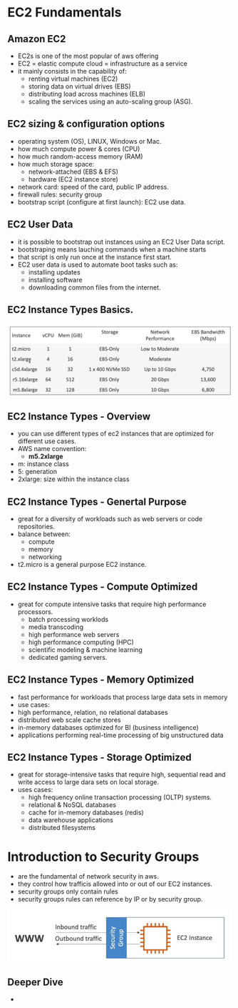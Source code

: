 # EC2 Fundamentals

## Amazon EC2 
- EC2s is one of the most popular of aws offering
- EC2 = elastic compute cloud = infrastructure as a service
- it mainly consists in the capability of:
  - renting virtual machines (EC2)
  - storing data on virtual drives (EBS)
  - distributing load across machines (ELB)
  - scaling the services using an auto-scaling group (ASG).  

## EC2 sizing & configuration options
- operating system (OS), LINUX, Windows or Mac.
- how much compute power & cores (CPU)
- how much random-access memory (RAM)
- how much storage space:
  - network-attached (EBS & EFS)
  - hardware (EC2 instance store)
- network card: speed of the card, public IP address.
- firewall rules: security group
- bootstrap script (configure at first launch): EC2 use data.

## EC2 User Data
- it is possible to bootstrap out instances using an EC2 User Data script.
- bootstraping means lauching commands when a machine starts
- that script is only run once at the instance first start.
- EC2 user data is used to automate boot tasks such as:
  - installing updates
  - installing software
  - downloading common files from the internet.

## EC2 Instance Types Basics.

![my-setup](https://github.com/aws-expert/learning-aws-solutions-architect/blob/main/images/ec2-image01.png)

## EC2 Instance Types - Overview
- you can use different types of ec2 instances that are optimized for different use cases.
- AWS name convention:
  - **m5.2xlarge**
- m: instance class
- 5: generation
- 2xlarge: size within the instance class

## EC2 Instance Types - Genertal Purpose
- great for a diversity of workloads such as web servers or code repositories.
- balance between:
  - compute
  - memory
  - networking
- t2.micro is a general purpose EC2 instance.

##  EC2 Instance Types - Compute Optimized
- great for compute intensive tasks that require high performance processors.
  - batch processing worklods
  - media transcoding
  - high performance web servers
  - high performance computing (HPC)
  - scientific modeling & machine learning
  - dedicated gaming servers.

 ## EC2 Instance Types - Memory Optimized
 - fast performance for workloads that process large data sets in memory
 - use cases:
  -  high performance, relation, no relational databases
  - distributed web scale cache stores
  - in-memory databases optimized for BI (business intelligence)
  - applications performing real-time processing of big unstructured data

##  EC2 Instance Types - Storage Optimized
- great for storage-intensive tasks that require high, sequential read and write access to large dara sets on local storage.
- uses cases:
  - high frequency online transaction processing (OLTP) systems.
  - relational & NoSQL databases
  - cache for in-memory databases (redis)
  - data warehouse applications
  - distributed filesystems

# Introduction to Security Groups
- are the fundamental of network security in aws.
- they control how trafficis allowed into or out of our EC2 instances.
- security groups only contain rules
- security groups rules can reference by IP or by security group.

![Alt text](image-1.png)

## Deeper Dive
- 






